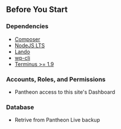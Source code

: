## Before You Start

### Dependencies

* [Composer](https://getcomposer.org/download/)
* [NodeJS LTS](https://nodejs.org/en/)
* [Lando](https://github.com/lando/lando/releases)
* [wp-cli](https://wp-cli.org/)
* [Terminus >= 1.9](https://github.com/pantheon-systems/terminus)

### Accounts, Roles, and Permissions

* Pantheon access to this site's Dashboard

### Database

* Retrive from Pantheon Live backup
